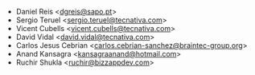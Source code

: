 - Daniel Reis \<<dgreis@sapo.pt>\>
- Sergio Teruel \<<sergio.teruel@tecnativa.com>\>
- Vicent Cubells \<<vicent.cubells@tecnativa.com>\>
- David Vidal \<<david.vidal@tecnativa.com>\>
- Carlos Jesus Cebrian \<<carlos.cebrian-sanchez@braintec-group.org>\>
- Anand Kansagra \<<kansagraanand@hotmail.com>\>
- Ruchir Shukla \<<ruchir@bizzappdev.com>\>
